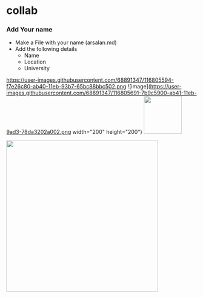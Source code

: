 # collab

### Add Your name

* Make a File with your name (arsalan.md)
* Add the following details
  * Name
  * Location
  * University
  
https://user-images.githubusercontent.com/68891347/116805594-f7e26c80-ab40-11eb-93b7-65bc88bbc502.png
![image](https://user-images.githubusercontent.com/68891347/116805691-7b9c5900-ab41-11eb-9ad3-78da3202a002.png width="200" height="200")
<img src="https://user-images.githubusercontent.com/68891347/116805691-7b9c5900-ab41-11eb-9ad3-78da3202a002.png" width="100" height="100">


<img src="https://user-images.githubusercontent.com/68891347/116805837-7be92400-ab42-11eb-8c18-fac95d7fa4e3.png" width="400" height="400">

